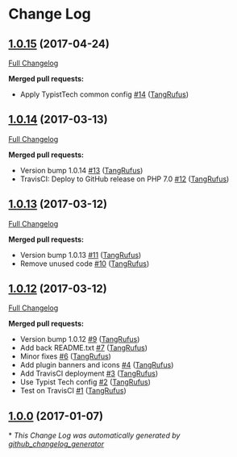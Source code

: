 # Change Log

## [1.0.15](https://github.com/TypistTech/remove-medium-cross-links/tree/1.0.15) (2017-04-24)
[Full Changelog](https://github.com/TypistTech/remove-medium-cross-links/compare/1.0.14...1.0.15)

**Merged pull requests:**

- Apply TypistTech common config [\#14](https://github.com/TypistTech/remove-medium-cross-links/pull/14) ([TangRufus](https://github.com/TangRufus))

## [1.0.14](https://github.com/TypistTech/remove-medium-cross-links/tree/1.0.14) (2017-03-13)
[Full Changelog](https://github.com/TypistTech/remove-medium-cross-links/compare/1.0.13...1.0.14)

**Merged pull requests:**

- Version bump 1.0.14 [\#13](https://github.com/TypistTech/remove-medium-cross-links/pull/13) ([TangRufus](https://github.com/TangRufus))
- TravisCI: Deploy to GitHub release on PHP 7.0 [\#12](https://github.com/TypistTech/remove-medium-cross-links/pull/12) ([TangRufus](https://github.com/TangRufus))

## [1.0.13](https://github.com/TypistTech/remove-medium-cross-links/tree/1.0.13) (2017-03-12)
[Full Changelog](https://github.com/TypistTech/remove-medium-cross-links/compare/1.0.12...1.0.13)

**Merged pull requests:**

- Version bump 1.0.13 [\#11](https://github.com/TypistTech/remove-medium-cross-links/pull/11) ([TangRufus](https://github.com/TangRufus))
- Remove unused code [\#10](https://github.com/TypistTech/remove-medium-cross-links/pull/10) ([TangRufus](https://github.com/TangRufus))

## [1.0.12](https://github.com/TypistTech/remove-medium-cross-links/tree/1.0.12) (2017-03-12)
[Full Changelog](https://github.com/TypistTech/remove-medium-cross-links/compare/1.0.0...1.0.12)

**Merged pull requests:**

- Version bump 1.0.12 [\#9](https://github.com/TypistTech/remove-medium-cross-links/pull/9) ([TangRufus](https://github.com/TangRufus))
- Add back README.txt [\#7](https://github.com/TypistTech/remove-medium-cross-links/pull/7) ([TangRufus](https://github.com/TangRufus))
- Minor fixes [\#6](https://github.com/TypistTech/remove-medium-cross-links/pull/6) ([TangRufus](https://github.com/TangRufus))
- Add plugin banners and icons [\#4](https://github.com/TypistTech/remove-medium-cross-links/pull/4) ([TangRufus](https://github.com/TangRufus))
- Add TravisCI deployment [\#3](https://github.com/TypistTech/remove-medium-cross-links/pull/3) ([TangRufus](https://github.com/TangRufus))
- Use Typist Tech config [\#2](https://github.com/TypistTech/remove-medium-cross-links/pull/2) ([TangRufus](https://github.com/TangRufus))
- Test on TravisCI [\#1](https://github.com/TypistTech/remove-medium-cross-links/pull/1) ([TangRufus](https://github.com/TangRufus))

## [1.0.0](https://github.com/TypistTech/remove-medium-cross-links/tree/1.0.0) (2017-01-07)


\* *This Change Log was automatically generated by [github_changelog_generator](https://github.com/skywinder/Github-Changelog-Generator)*
